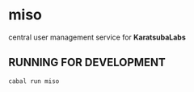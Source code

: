 
# miso

central user management service for **KaratsubaLabs**

## RUNNING FOR DEVELOPMENT

```
cabal run miso
```
